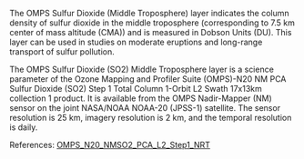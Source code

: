 The OMPS Sulfur Dioxide (Middle Troposphere) layer indicates the column density of sulfur dioxide in the middle troposphere (corresponding to 7.5 km center of mass altitude (CMA)) and is measured in Dobson Units (DU). This layer can be used in studies on moderate eruptions and long-range transport of sulfur pollution.

The OMPS Sulfur Dioxide (SO2) Middle Troposphere layer is a science parameter of the Ozone Mapping and Profiler Suite (OMPS)-N20 NM PCA Sulfur Dioxide (SO2) Step 1 Total Column 1-Orbit L2 Swath 17x13km collection 1 product. It is available from the OMPS Nadir-Mapper (NM) sensor on the joint NASA/NOAA NOAA-20 (JPSS-1) satellite. The sensor resolution is 25 km, imagery resolution is 2 km, and the temporal resolution is daily.

References: [OMPS_N20_NMSO2_PCA_L2_Step1_NRT](https://disc.gsfc.nasa.gov/datasets/OMPS_N20_NMSO2_PCA_L2_Step1_1/summary)

